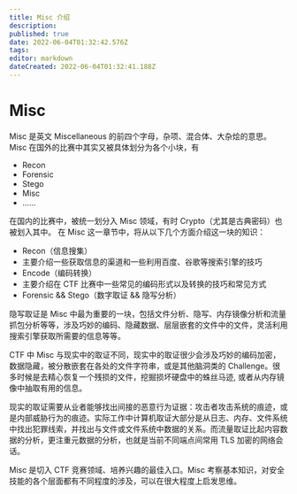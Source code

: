 ```yaml
---
title: Misc 介绍
description: 
published: true
date: 2022-06-04T01:32:42.576Z
tags: 
editor: markdown
dateCreated: 2022-06-04T01:32:41.188Z
---
```


# Misc
Misc 是英文 Miscellaneous 的前四个字母，杂项、混合体、大杂烩的意思。  
Misc 在国外的比赛中其实又被具体划分为各个小块，有
		
- Recon
- Forensic
- Stego
- Misc
- ……

在国内的比赛中，被统一划分入 Misc 领域，有时 Crypto（尤其是古典密码）也被划入其中。
在 Misc 这一章节中，将从以下几个方面介绍这一块的知识：

- Recon（信息搜集）
- 主要介绍一些获取信息的渠道和一些利用百度、谷歌等搜索引擎的技巧
- Encode（编码转换）
- 主要介绍在 CTF 比赛中一些常见的编码形式以及转换的技巧和常见方式
- Forensic && Stego（数字取证 && 隐写分析）

隐写取证是 Misc 中最为重要的一块，包括文件分析、隐写、内存镜像分析和流量抓包分析等等，涉及巧妙的编码、隐藏数据、层层嵌套的文件中的文件，灵活利用搜索引擎获取所需要的信息等等。

CTF 中 Misc 与现实中的取证不同，现实中的取证很少会涉及巧妙的编码加密，数据隐藏，被分散嵌套在各处的文件字符串，或是其他脑洞类的 Challenge。很多时候是去精心恢复一个残损的文件，挖掘损坏硬盘中的蛛丝马迹, 或者从内存镜像中抽取有用的信息。

现实的取证需要从业者能够找出间接的恶意行为证据：攻击者攻击系统的痕迹，或是内部威胁行为的痕迹。实际工作中计算机取证大部分是从日志、内存、文件系统中找出犯罪线索，并找出与文件或文件系统中数据的关系。而流量取证比起内容数据的分析，更注重元数据的分析，也就是当前不同端点间常用 TLS 加密的网络会话。

Misc 是切入 CTF 竞赛领域、培养兴趣的最佳入口。Misc 考察基本知识，对安全技能的各个层面都有不同程度的涉及，可以在很大程度上启发思维。
